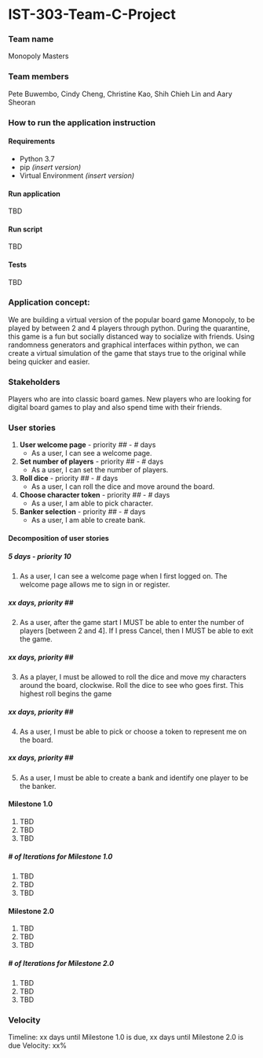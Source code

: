 # **IST-303-Team-C-Project**

### Team name
Monopoly Masters

### Team members
Pete Buwembo, Cindy Cheng, Christine Kao, Shih Chieh Lin and Aary Sheoran

### How to run the application instruction
#### Requirements
* Python 3.7
* pip _(insert version)_
* Virtual Environment _(insert version)_
#### Run application
TBD

#### Run script
TBD

#### Tests
TBD

### Application concept:
We are building a virtual version of the popular board game Monopoly, to be played by between 2 and 4 players through python. During the quarantine, this game is a fun but socially distanced way to socialize with friends. Using randomness generators and graphical interfaces within python, we can create a virtual simulation of the game that stays true to the original while being quicker and easier.

### Stakeholders
Players who are into classic board games. New players who are looking for digital board games to play and also spend time with their friends.  

### User stories 
1. **User welcome page** - priority _##_ - _#_ days
   - As a user, I can see a welcome page.  
2. **Set number of players** - priority _##_ - _#_ days
   - As a user, I can set the number of players.  
3. **Roll dice** - priority _##_ - _#_ days
   - As a user, I can roll the dice and move around the board. 
4. **Choose character token** - priority _##_ - _#_ days
   - As a user, I am able to pick character.  
5. **Banker selection** - priority _##_ - _#_ days
   - As a user, I am able to create bank. 

#### Decomposition of user stories 

##### 5 days - priority 10
1. As a user, I can see a welcome page when I first logged on.  The welcome page allows me to sign in or register. 

##### _xx_ days, priority _##_
2. As a user, after the game start I MUST be able to enter the number of players [between 2 and 4]. 
If I press Cancel, then I MUST be able to exit the game.

##### _xx_ days, priority _##_
3. As a player, I must be allowed to roll the dice and move my characters around the board, clockwise.
Roll the dice to see who goes first. This highest roll begins the game 

##### _xx_ days, priority _##_
4. As a user, I must be able to pick or choose a token to represent me on the board.

##### _xx_ days, priority _##_
5. As a user, I must be able to create a bank and identify one player to be the banker. 

#### Milestone 1.0
1. TBD
2. TBD
3. TBD

##### # of Iterations for Milestone 1.0
1. TBD
2. TBD
3. TBD

#### Milestone 2.0
1. TBD
2. TBD
3. TBD

##### # of Iterations for Milestone 2.0
1. TBD
2. TBD
3. TBD

### Velocity
Timeline: xx days until Milestone 1.0 is due, xx days until Milestone 2.0 is due
Velocity: xx%
